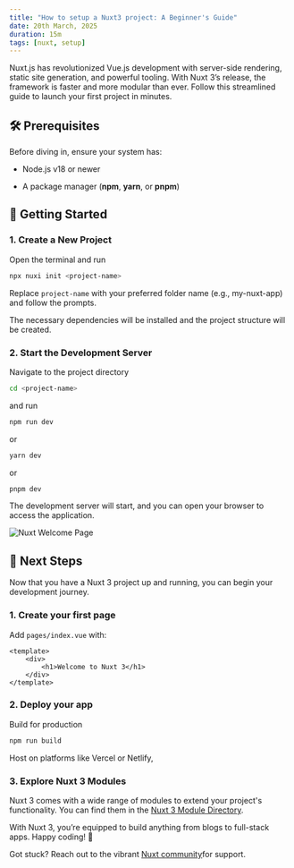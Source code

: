 ```yaml
---
title: "How to setup a Nuxt3 project: A Beginner's Guide"
date: 20th March, 2025
duration: 15m
tags: [nuxt, setup]
---
```


Nuxt.js has revolutionized Vue.js development with server-side rendering, static site generation, and powerful tooling.
With Nuxt 3’s release, the framework is faster and more modular than ever. Follow this streamlined guide to launch your first project in minutes.

## 🛠️ Prerequisites
Before diving in, ensure your system has:

- Node.js v18 or newer

- A package manager (**npm**, **yarn**, or **pnpm**)

## 🚀 Getting Started

### 1. Create a New Project

Open the terminal and run

```bash
npx nuxi init <project-name>
```

Replace `project-name` with your preferred folder name (e.g., my-nuxt-app)
and follow the prompts.

The necessary dependencies will be installed and the project structure will be created.

### 2. Start the Development Server

Navigate to the project directory 

```bash
cd <project-name>
```

and run

```bash
npm run dev 

```

or

```bash
yarn dev
```

or

```bash
pnpm dev
```


The development server will start, and you can open your browser to access the application.

![Nuxt Welcome Page](/postsImages/nuxt-welcome-page.png "Nuxt Welcome Page")

## 🚀 Next Steps

Now that you have a Nuxt 3 project up and running, you can begin your development journey.

### 1. Create your first page

Add `pages/index.vue` with:

```vue
<template>
    <div>
        <h1>Welcome to Nuxt 3</h1>
    </div>
</template>
```

### 2. Deploy your app

Build for production

```bash
npm run build
```

Host on platforms like Vercel or Netlify,


### 3. Explore Nuxt 3 Modules

Nuxt 3 comes with a wide range of modules to extend your project's functionality. You can find them in the [Nuxt 3 Module Directory](https://nuxt.com/modules).

With Nuxt 3, you’re equipped to build anything from blogs to full-stack apps. Happy coding! 🎉

Got stuck? Reach out to the vibrant [Nuxt community](https://nuxt.com/docs/community/getting-help)for support.